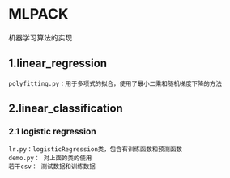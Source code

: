 # MLPACK
机器学习算法的实现
## 1.linear_regression
    polyfitting.py：用于多项式的拟合，使用了最小二乘和随机梯度下降的方法
## 2.linear_classification

### 2.1 logistic regression

```
lr.py：logisticRegression类，包含有训练函数和预测函数
demo.py： 对上面的类的使用
若干csv： 测试数据和训练数据
```

